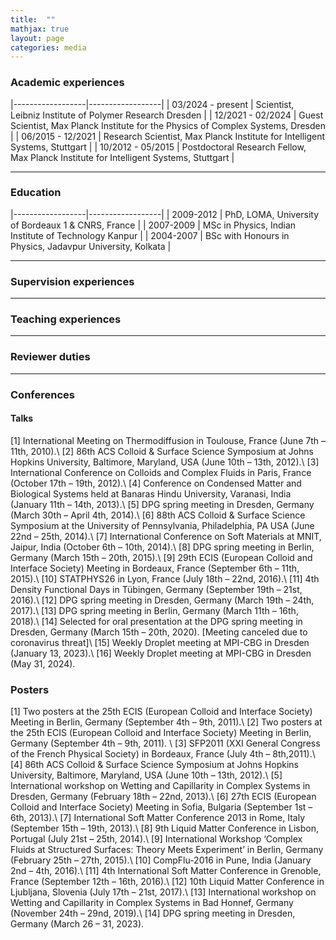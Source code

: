 ```yaml
---
title:  ""
mathjax: true
layout: page
categories: media
---
```


### Academic experiences 

|------------------|------------------|
| 03/2024 - present      | Scientist, Leibniz Institute of Polymer Research Dresden | 
| 12/2021 - 02/2024      | Guest Scientist, Max Planck Institute for the Physics of Complex Systems, Dresden | 
| 06/2015 - 12/2021      | Research Scientist, Max Planck Institute for Intelligent Systems, Stuttgart | 
| 10/2012 - 05/2015 | Postdoctoral Research Fellow, Max Planck Institute for Intelligent Systems, Stuttgart | 

---
### Education

|------------------|------------------|
| 2009-2012      | PhD, LOMA, University of Bordeaux 1 & CNRS, France | 
| 2007-2009      | MSc in Physics, Indian Institute of Technology Kanpur | 
| 2004-2007      | BSc with Honours in Physics, Jadavpur University, Kolkata |  

---
### Supervision experiences
---

### Teaching experiences
---

### Reviewer duties
---

### Conferences
#### Talks
[1] International Meeting on Thermodiffusion in Toulouse, France (June 7th – 11th, 2010).\\
[2] 86th ACS Colloid & Surface Science Symposium at Johns Hopkins University, Baltimore, Maryland, USA (June 10th – 13th, 2012).\\
[3] International Conference on Colloids and Complex Fluids in Paris, France (October 17th – 19th, 2012).\\
[4]	Conference on Condensed Matter and Biological Systems held at Banaras Hindu University, Varanasi, India (January 11th – 14th, 2013).\\
[5] DPG spring meeting in Dresden, Germany (March 30th – April 4th, 2014).\\
[6]	88th ACS Colloid & Surface Science Symposium at the University of Pennsylvania, Philadelphia, PA USA (June 22nd – 25th, 2014).\\
[7]	International Conference on Soft Materials at MNIT, Jaipur, India (October 6th – 10th, 2014).\\
[8]	DPG spring meeting in Berlin, Germany (March 15th – 20th, 2015).\\
[9]	29th ECIS (European Colloid and Interface Society) Meeting in Bordeaux, France (September 6th – 11th, 2015).\\
[10]	STATPHYS26 in Lyon, France (July 18th – 22nd, 2016).\\
[11]	4th Density Functional Days in Tübingen, Germany (September 19th – 21st, 2016).\\
[12]	DPG spring meeting in Dresden, Germany (March 19th – 24th, 2017).\\
[13]	DPG spring meeting in Berlin, Germany (March 11th – 16th, 2018).\\
[14]	Selected for oral presentation at the DPG spring meeting in Dresden, Germany (March 15th – 20th, 2020). [Meeting canceled due to coronavirus threat]\\
[15]	Weekly Droplet meeting at MPI-CBG in Dresden (January 13, 2023).\\
[16] Weekly Droplet meeting at MPI-CBG in Dresden (May 31, 2024).

### Posters
[1] Two posters at the 25th ECIS (European Colloid and Interface Society) Meeting in Berlin, Germany (September 4th – 9th, 2011).\\
[2]	Two posters at the 25th ECIS (European Colloid and Interface Society) Meeting in Berlin, Germany (September 4th – 9th, 2011). \\ 
[3]	SFP2011 (XXI General Congress of the French Physical Society) in Bordeaux, France (July 4th – 8th,2011).\\
[4]	86th ACS Colloid & Surface Science Symposium at Johns Hopkins University, Baltimore, Maryland, USA (June 10th – 13th, 2012).\\
[5]	International workshop on Wetting and Capillarity in Complex Systems in Dresden, Germany (February 18th – 22nd, 2013).\\
[6]	27th ECIS (European Colloid and Interface Society) Meeting in Sofia, Bulgaria (September 1st – 6th, 2013).\\
[7] International Soft Matter Conference 2013 in Rome, Italy (September 15th – 19th, 2013).\\
[8]	9th Liquid Matter Conference in Lisbon, Portugal (July 21st – 25th, 2014).\\
[9]	International Workshop ‘Complex Fluids at Structured Surfaces: Theory Meets Experiment’ in Berlin, Germany (February 25th – 27th, 2015).\\
[10]	CompFlu-2016 in Pune, India (January 2nd – 4th, 2016).\\
[11]	4th International Soft Matter Conference in Grenoble, France (September 12th – 16th, 2016).\\
[12]	10th Liquid Matter Conference in Ljubljana, Slovenia (July 17th – 21st, 2017).\\
[13]	International workshop on Wetting and Capillarity in Complex Systems in Bad Honnef, Germany (November 24th – 29nd, 2019).\\
[14]	DPG spring meeting in Dresden, Germany (March 26 – 31, 2023).

